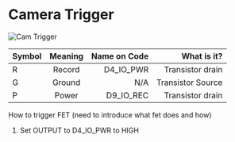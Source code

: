 # Camera Trigger
![Cam Trigger](https://user-images.githubusercontent.com/52707386/63304094-b63f5e80-c296-11e9-8e68-4f7866a1bdb1.jpg)

| Symbol        | Meaning       | Name on Code  | What is it?       |
| ------------- |:-------------:| -------------:|----------------:  |
| R             | Record        | D4_IO_PWR     | Transistor drain  |
| G             | Ground        | N/A           | Transistor Source |
| P             | Power         | D9_IO_REC     | Transistor drain  |

How to trigger FET (need to introduce what fet does and how)
1. Set OUTPUT to D4_IO_PWR to HIGH
